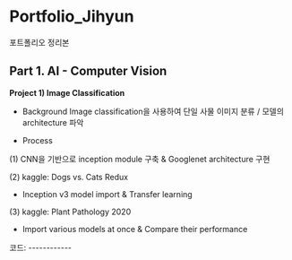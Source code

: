 # Portfolio_Jihyun
포트폴리오 정리본


## Part 1. AI - Computer Vision
**Project 1) Image Classification**

* Background
Image classification을 사용하여 단일 사물 이미지 분류 / 모델의 architecture 파악

* Process

(1) CNN을 기반으로 inception module 구축 & Googlenet architecture 구현

(2) kaggle: Dogs vs. Cats Redux
   - Inception v3 model import & Transfer learning
   
(3) kaggle: Plant Pathology 2020
  - Import various models at once & Compare their performance
  
 코드: ------------
 
 
 





